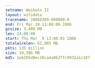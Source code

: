 ```yaml
---
setname: Waikato II
layout: witsdata
tracename: 20060309-000000-0
end: Fri Mar 10 13:00:00 2006
gzsize: 3,400 MB
len: 24:00:00
start: Thu Mar  9 13:00:01 2006
totalwirelen: 62,905 MB
pkts: 135 million
size: 10,306 MB
md5: 1eb265d0ec10ca4a8627fc9932a1c187
---
```

